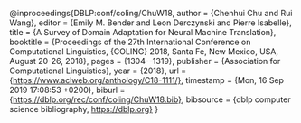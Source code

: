 @inproceedings{DBLP:conf/coling/ChuW18,
  author    = {Chenhui Chu and
               Rui Wang},
  editor    = {Emily M. Bender and
               Leon Derczynski and
               Pierre Isabelle},
  title     = {A Survey of Domain Adaptation for Neural Machine Translation},
  booktitle = {Proceedings of the 27th International Conference on Computational
               Linguistics, {COLING} 2018, Santa Fe, New Mexico, USA, August 20-26,
               2018},
  pages     = {1304--1319},
  publisher = {Association for Computational Linguistics},
  year      = {2018},
  url       = {https://www.aclweb.org/anthology/C18-1111/},
  timestamp = {Mon, 16 Sep 2019 17:08:53 +0200},
  biburl    = {https://dblp.org/rec/conf/coling/ChuW18.bib},
  bibsource = {dblp computer science bibliography, https://dblp.org}
}
